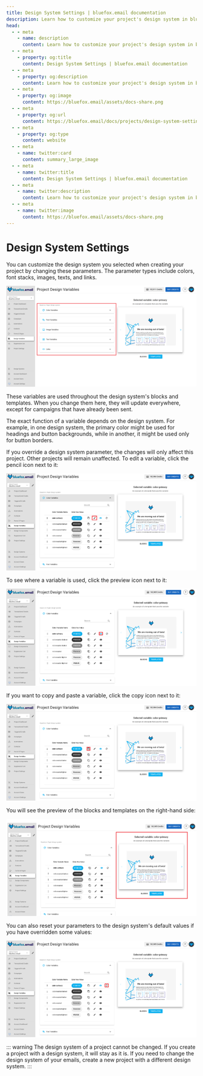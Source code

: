 ```yaml
---
title: Design System Settings | bluefox.email documentation
description: Learn how to customize your project's design system in bluefox.email by adjusting variables like colors, fonts, images, and links to match your brand.
head:
  - - meta
    - name: description
      content: Learn how to customize your project's design system in bluefox.email by adjusting variables like colors, fonts, images, and links to match your brand.
  - - meta
    - property: og:title
      content: Design System Settings | bluefox.email documentation
  - - meta
    - property: og:description
      content: Learn how to customize your project's design system in bluefox.email by adjusting variables like colors, fonts, images, and links to match your brand.
  - - meta
    - property: og:image
      content: https://bluefox.email/assets/docs-share.png
  - - meta
    - property: og:url
      content: https://bluefox.email/docs/projects/design-system-settings
  - - meta
    - property: og:type
      content: website
  - - meta
    - name: twitter:card
      content: summary_large_image
  - - meta
    - name: twitter:title
      content: Design System Settings | bluefox.email documentation
  - - meta
    - name: twitter:description
      content: Learn how to customize your project's design system in bluefox.email by adjusting variables like colors, fonts, images, and links to match your brand.
  - - meta
    - name: twitter:image
      content: https://bluefox.email/assets/docs-share.png
---
```


# Design System Settings

You can customize the design system you selected when creating your project by changing these parameters. The parameter types include colors, font stacks, images, texts, and links.

![A screenshot of a project's design system settings section.](./project-design-variables.webp)

These variables are used throughout the design system's blocks and templates. When you change them here, they will update everywhere, except for campaigns that have already been sent.

The exact function of a variable depends on the design system. For example, in one design system, the primary color might be used for headings and button backgrounds, while in another, it might be used only for button borders.

If you override a design system parameter, the changes will only affect this project. Other projects will remain unaffected. To edit a variable, click the pencil icon next to it:

![A screenshot of a project's design system settings section - edit icon highlighted.](./project-design-variables-edit-button.webp)

To see where a variable is used, click the preview icon next to it:

![A screenshot of a project's design system settings section - preview icon highlighted.](./project-design-variables-preview-button.webp)

If you want to copy and paste a variable, click the copy icon next to it:

![A screenshot of a project's design system settings section - copy icon highlighted.](./project-design-variables-copy-button.webp)

You will see the preview of the blocks and templates on the right-hand side:

![A screenshot of a project's design system settings section - preview highlighted.](./project-design-variables-preview.webp)

You can also reset your parameters to the design system's default values if you have overridden some values:

![A screenshot of a project's design system settings section - reset highlighted.](./project-design-variables-reset-button.webp)

::: warning
The design system of a project cannot be changed. If you create a project with a design system, it will stay as it is. If you need to change the design system of your emails, create a new project with a different design system.
:::
